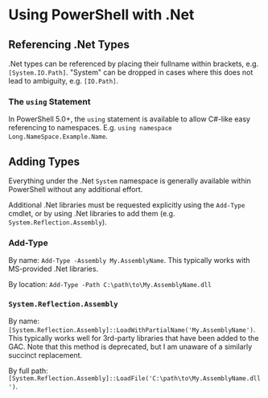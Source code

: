 # Using PowerShell with .Net

## Referencing .Net Types
.Net types can be referenced by placing their fullname within brackets, e.g. `[System.IO.Path]`. "System" can be dropped in cases where this does not lead to ambiguity, e.g. `[IO.Path]`.

### The `using` Statement
In PowerShell 5.0+, the `using` statement is available to allow C#-like easy referencing to namespaces. E.g. `using namespace Long.NameSpace.Example.Name`.


## Adding Types
Everything under the .Net `System` namespace is generally available within PowerShell without any additional effort.

Additional .Net libraries must be requested explicitly using the `Add-Type` cmdlet, or by using .Net libraries to add them (e.g. `System.Reflection.Assembly`).

### Add-Type
By name: `Add-Type -Assembly My.AssemblyName`. This typically works with MS-provided .Net libraries.

By location: `Add-Type -Path C:\path\to\My.AssemblyName.dll`

### `System.Reflection.Assembly`
By name: `[System.Reflection.Assembly]::LoadWithPartialName('My.AssemblyName')`. This typically works well for 3rd-party libraries that have been added to the GAC. Note that this method is deprecated, but I am unaware of a similarly succinct replacement.

By full path: `[System.Reflection.Assembly]::LoadFile('C:\path\to\My.AssemblyName.dll')`.
